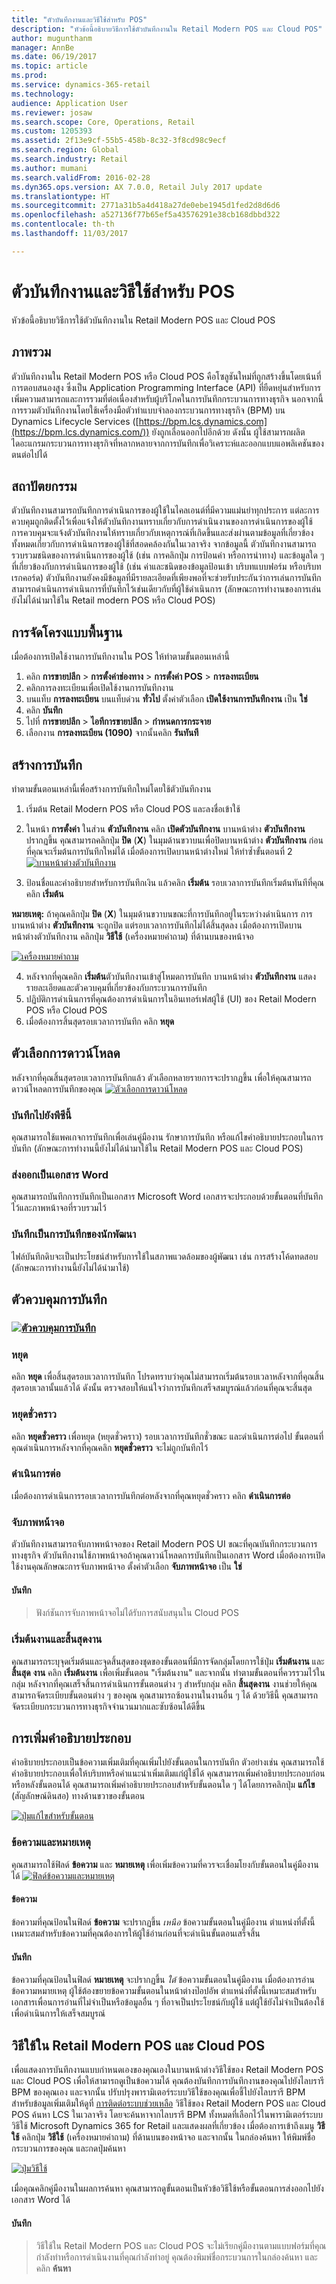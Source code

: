 ```yaml
---
title: "ตัวบันทึกงานและวิธีใช้สำหรับ POS"
description: "หัวข้อนี้อธิบายวิธีการใช้ตัวบันทึกงานใน Retail Modern POS และ Cloud POS"
author: mugunthanm
manager: AnnBe
ms.date: 06/19/2017
ms.topic: article
ms.prod: 
ms.service: dynamics-365-retail
ms.technology: 
audience: Application User
ms.reviewer: josaw
ms.search.scope: Core, Operations, Retail
ms.custom: 1205393
ms.assetid: 2f13e9cf-55b5-458b-8c32-3f8cd98c9ecf
ms.search.region: Global
ms.search.industry: Retail
ms.author: mumani
ms.search.validFrom: 2016-02-28
ms.dyn365.ops.version: AX 7.0.0, Retail July 2017 update
ms.translationtype: HT
ms.sourcegitcommit: 2771a31b5a4d418a27de0ebe1945d1fed2d8d6d6
ms.openlocfilehash: a527136f77b65ef5a43576291e38cb168dbbd322
ms.contentlocale: th-th
ms.lasthandoff: 11/03/2017

---
```


# <a name="task-recorder-and-help-for-pos"></a>ตัวบันทึกงานและวิธีใช้สำหรับ POS

หัวข้อนี้อธิบายวิธีการใช้ตัวบันทึกงานใน Retail Modern POS และ Cloud POS

<a name="overview"></a>ภาพรวม
--------

ตัวบันทึกงานใน Retail Modern POS หรือ Cloud POS คือโซลูชันใหม่ที่ถูกสร้างขึ้นโดยเน้นที่การตอบสนองสูง ซึ่งเป็น Application Programming Interface (API) ที่ยืดหยุ่นสำหรับการเพิ่มความสามารถและการรวมที่ต่อเนื่องสำหรับผู้บริโภคในการบันทึกกระบวนการทางธุรกิจ นอกจากนี้ การรวมตัวบันทึกงานโดยใช้เครื่องมือตัวทำแบบจำลองกระบวนการทางธุรกิจ (BPM) บน Dynamics Lifecycle Services ([https://bpm.lcs.dynamics.com](https://bpm.lcs.dynamics.com/)) ยังถูกเลื่อนออกไปอีกด้วย ดังนั้น ผู้ใช้สามารถผลิตไดอะแกรมกระบวนการทางธุรกิจที่หลากหลายจากการบันทึกเพื่อวิเคราะห์และออกแบบแอพลิเคชันของตนต่อไปได้

## <a name="architecture"></a>สถาปัตยกรรม
ตัวบันทึกงานสามารถบันทึกการดำเนินการของผู้ใช้ในไคลเอนต์ที่มีความแม่นยำทุกประการ แต่ละการควบคุมถูกติดตั้งไว้เพื่อแจ้งให้ตัวบันทึกงานทราบเกี่ยวกับการดำเนินงานของการดำเนินการของผู้ใช้ การควบคุมจะแจ้งตัวบันทึกงานให้ทราบเกี่ยวกับเหตุการณ์ที่เกิดขึ้นและส่งผ่านตามข้อมูลที่เกี่ยวข้องทั้งหมดเกี่ยวกับการดำเนินการของผู้ใช้ที่สอดคล้องกันในเวลาจริง จากข้อมูลนี้ ตัวบันทึกงานสามารถรวบรวมชนิดของการดำเนินการของผู้ใช้ (เช่น การคลิกปุ่ม การป้อนค่า หรือการนำทาง) และข้อมูลใด ๆ ที่เกี่ยวข้องกับการดำเนินการของผู้ใช้ (เช่น ค่าและชนิดของข้อมูลป้อนเข้า บริบทแบบฟอร์ม หรือบริบทเรกคอร์ด) ตัวบันทึกงานยังคงมีข้อมูลที่มีรายละเอียดที่เพียงพอที่จะช่วยรับประกันว่าการเล่นการบันทึกสามารถดำเนินการดำเนินการที่บันทึกไว้เช่นเดียวกับที่ผู้ใช้ดำเนินการ (ลักษณะการทำงานของการเล่นยังไม่ได้นำมาใช้ใน Retail modern POS หรือ Cloud POS)

## <a name="basic-configuration"></a>การจัดโครงแบบพื้นฐาน
เมื่อต้องการเปิดใช้งานการบันทึกงานใน POS ให้ทำตามขั้นตอนเหล่านี้

1.  คลิก **การขายปลีก** &gt; **การตั้งค่าช่องทาง** &gt; **การตั้งค่า POS** &gt; **การลงทะเบียน**
2.  คลิกการลงทะเบียนเพื่อเปิดใช้งานการบันทึกงาน
3.  บนแท็บ **การลงทะเบียน** บนแท็บด่วน **ทั่วไป** ตั้งค่าตัวเลือก **เปิดใช้งานการบันทึกงาน** เป็น **ใช่**
4.  คลิก **บันทึก**
5.  ไปที่ **การขายปลีก** &gt; **ไอทีการขายปลีก** &gt; **กำหนดการกระจาย**
6.  เลือกงาน **การลงทะเบียน (1090)** จากนั้นคลิก **รันทันที**

## <a name="create-a-recording"></a>สร้างการบันทึก
ทำตามขั้นตอนเหล่านี้เพื่อสร้างการบันทึกใหม่โดยใช้ตัวบันทึกงาน

1.  เริ่มต้น Retail Modern POS หรือ Cloud POS และลงชื่อเข้าใช้
2.  ในหน้า **การตั้งค่า** ในส่วน **ตัวบันทึกงาน** คลิก **เปิดตัวบันทึกงาน** บานหน้าต่าง **ตัวบันทึกงาน** ปรากฏขึ้น คุณสามารถคลิกปุ่ม **ปิด** (**X**) ในมุมด้านขวาบนเพื่อปิดบานหน้าต่าง **ตัวบันทึกงาน** ก่อนที่คุณจะเริ่มต้นการบันทึกใหม่ได้ เมื่อต้องการเปิดบานหน้าต่างใหม่ ให้ทำซ้ำขั้นตอนที่ 2
[![บานหน้าต่างตัวบันทึกงาน](./media/newrecording-1024x450.jpg)](./media/newrecording.jpg)

3.  ป้อนชื่อและคำอธิบายสำหรับการบันทึกเงิน แล้วคลิก **เริ่มต้น** รอบเวลาการบันทึกเริ่มต้นทันทีที่คุณคลิก **เริ่มต้น**

**หมายเหตุ:** ถ้าคุณคลิกปุ่ม **ปิด** (**X**) ในมุมด้านขวาบนขณะที่การบันทึกอยู่ในระหว่างดำเนินการ การ บานหน้าต่าง **ตัวบันทึกงาน** จะถูกปิด แต่รอบเวลาการบันทึกไม่ได้สิ้นสุดลง เมื่อต้องการเปิดบานหน้าต่างตัวบันทึกงาน คลิกปุ่ม **วิธีใช้** (เครื่องหมายคำถาม) ที่ด้านบนของหน้าจอ 

[![เครื่องหมายคำถาม](./media/help.jpg)](./media/help.jpg)

4.  หลังจากที่คุณคลิก **เริ่มต้น**ตัวบันทึกงานเข้าสู่โหมดการบันทึก บานหน้าต่าง **ตัวบันทึกงาน** แสดงรายละเอียดและตัวควบคุมที่เกี่ยวข้องกับกระบวนการบันทึก
5.  ปฏิบัติการดำเนินการที่คุณต้องการดำเนินการในอินเทอร์เฟสผู้ใช้ (UI) ของ Retail Modern POS หรือ Cloud POS
6.  เมื่อต้องการสิ้นสุดรอบเวลาการบันทึก คลิก **หยุด**

## <a name="download-options"></a>ตัวเลือกการดาวน์โหลด
หลังจากที่คุณสิ้นสุดรอบเวลาการบันทึกแล้ว ตัวเลือกหลายรายการจะปรากฏขึ้น เพื่อให้คุณสามารถดาวน์โหลดการบันทึกของคุณ 
[![ตัวเลือกการดาวน์โหลด](./media/downlaod-options.jpg)](./media/downlaod-options.jpg)

### <a name="save-to-this-pc"></a>บันทึกไปยังพีซีนี้

คุณสามารถใช้แพคเกจการบันทึกเพื่อเล่นคู่มืองาน รักษาการบันทึก หรือแก้ไขคำอธิบายประกอบในการบันทึก (ลักษณะการทำงานนี้ยังไม่ได้นำมาใช้ใน Retail Modern POS และ Cloud POS)

### <a name="export-as-word-document"></a>ส่งออกเป็นเอกสาร Word

คุณสามารถบันทึกการบันทึกเป็นเอกสาร Microsoft Word เอกสารจะประกอบด้วยขั้นตอนที่บันทึกไว้และภาพหน้าจอที่รวบรวมไว้

### <a name="save-as-developer-recording"></a>บันทึกเป็นการบันทึกของนักพัฒนา

ไฟล์บันทึกดิบจะเป็นประโยชน์สำหรับการใช้ในสภาพแวดล้อมของผู้พัฒนา เช่น การสร้างโค้ดทดสอบ (ลักษณะการทำงานนี้ยังไม่ได้นำมาใช้)

## <a name="recording-controls"></a>ตัวควบคุมการบันทึก
### <a name="recording-controlsmediacontrolsjpgmediacontrolsjpg"></a>[![ตัวควบคุมการบันทึก](./media/controls.jpg)](./media/controls.jpg)

### <a name="stop"></a>หยุด

คลิก **หยุด** เพื่อสิ้นสุดรอบเวลาการบันทึก โปรดทราบว่าคุณไม่สามารถเริ่มต้นรอบเวลาหลังจากที่คุณสิ้นสุดรอบเวลานั้นแล้วได้ ดังนั้น ตรวจสอบให้แน่ใจว่าการบันทึกเสร็จสมบูรณ์แล้วก่อนที่คุณจะสิ้นสุด

### <a name="pause"></a>หยุดชั่วคราว

คลิก **หยุดชั่วคราว** เพื่อหยุด (หยุดชั่วคราว) รอบเวลาการบันทึกชั่วขณะ และดำเนินการต่อไป ขั้นตอนที่คุณดำเนินการหลังจากที่คุณคลิก **หยุดชั่วคราว** จะไม่ถูกบันทึกไว้

### <a name="continue"></a>ดำเนินการต่อ

เมื่อต้องการดำเนินการรอบเวลาการบันทึกต่อหลังจากที่คุณหยุดชั่วคราว คลิก **ดำเนินการต่อ**

### <a name="capture-screenshots"></a>จับภาพหน้าจอ

ตัวบันทึกงานสามารถจับภาพหน้าจอของ Retail Modern POS UI ขณะที่คุณบันทึกกระบวนการทางธุรกิจ ตัวบันทึกงานใช้ภาพหน้าจอถ้าคุณดาวน์โหลดการบันทึกเป็นเอกสาร Word เมื่อต้องการเปิดใช้งานคุณลักษณะการจับภาพหน้าจอ ตั้งค่าตัวเลือก **จับภาพหน้าจอ** เป็น **ใช่** 

#### <a name="note"></a>บันทึก
> ฟังก์ชันการจับภาพหน้าจอไม่ได้รับการสนับสนุนใน Cloud POS

### <a name="start-task-and-end-task"></a>เริ่มต้นงานและสิ้นสุดงาน

คุณสามารถระบุจุดเริ่มต้นและจุดสิ้นสุดของชุดของขั้นตอนที่มีการจัดกลุ่มโดยการใช้ปุ่ม **เริ่มต้นงาน** และ **สิ้นสุด** **งาน** คลิก **เริ่มต้นงาน** เพื่อเพิ่มขั้นตอน "เริ่มต้นงาน" และจากนั้น ทำตามขั้นตอนที่ควรรวมไว้ในกลุ่ม หลังจากที่คุณเสร็จสิ้นการดำเนินการขั้นตอนต่าง ๆ สำหรับกลุ่ม คลิก **สิ้นสุดงาน** งานช่วยให้คุณสามารถจัดระเบียบขั้นตอนต่าง ๆ ของคุณ คุณสามารถซ้อนงานในงานอื่น ๆ ได้ ด้วยวิธีนี้ คุณสามารถจัดระเบียบกระบวนการทางธุรกิจจำนวนมากและซับซ้อนได้ดีขึ้น

## <a name="adding-annotations"></a>การเพิ่มคำอธิบายประกอบ
คำอธิบายประกอบเป็นข้อความเพิ่มเติมที่คุณเพิ่มไปยังขั้นตอนในการบันทึก ตัวอย่างเช่น คุณสามารถใช้คำอธิบายประกอบเพื่อให้บริบทหรือคำแนะนำเพิ่มเติมแก่ผู้ใช้ได้ คุณสามารถเพิ่มคำอธิบายประกอบก่อนหรือหลังขั้นตอนได้ คุณสามารถเพิ่มคำอธิบายประกอบสำหรับขั้นตอนใด ๆ ได้โดยการคลิกปุ่ม **แก้ไข** (สัญลักษณ์ดินสอ) ทางด้านขวาของขั้นตอน 

[![ปุ่มแก้ไขสำหรับขั้นตอน](./media/annotate.jpg)](./media/annotate.jpg)

### <a name="texts-and-notes"></a>ข้อความและหมายเหตุ

คุณสามารถใช้ฟิลด์ **ข้อความ** และ **หมายเหตุ** เพื่อเพิ่มข้อความที่ควรจะเชื่อมโยงกับขั้นตอนในคู่มืองานได้
[![ฟิลด์ข้อความและหมายเหตุ](./media/annotatesteps.jpg)](./media/annotatesteps.jpg)

#### <a name="text"></a>ข้อความ

ข้อความที่คุณป้อนในฟิลด์ **ข้อความ** จะปรากฏขึ้น *เหนือ* ข้อความขั้นตอนในคู่มืองาน ตำแหน่งที่ตั้งนี้เหมาะสมสำหรับข้อความที่คุณต้องการให้ผู้ใช้อ่านก่อนที่จะดำเนินขั้นตอนเสร็จสิ้น

#### <a name="notes"></a>บันทึก

ข้อความที่คุณป้อนในฟิลด์ **หมายเหตุ** จะปรากฏขึ้น *ใต้* ข้อความขั้นตอนในคู่มืองาน เมื่อต้องการอ่านข้อความหมายเหตุ ผู้ใช้ต้องขยายข้อความขั้นตอนในหน้าต่างป๊อปอัพ ตำแหน่งที่ตั้งนี้เหมาะสมสำหรับเอกสารเพื่อนการอ่านที่ไม่จำเป็นหรือข้อมูลอื่น ๆ ที่อาจเป็นประโยชน์กับผู้ใช้ แต่ผู้ใช้ยังไม่จำเป็นต้องใช้เพื่อดำเนินการให้เสร็จสมบูรณ์

## <a name="help-in-retail-modern-pos-and-cloud-pos"></a>วิธีใช้ใน Retail Modern POS และ Cloud POS
เพื่อแสดงการบันทึกงานแบบกำหนดเองของคุณเองในบานหน้าต่างวิธีใช้ของ Retail Modern POS และ Cloud POS เพื่อให้สามารถดูเป็นข้อความได้ คุณต้องบันทึกการบันทึกงานของคุณไปยังไลบรารี BPM ของคุณเอง และจากนั้น ปรับปรุงพารามิเตอร์ระบบวิธีใช้ของคุณเพื่อชี้ไปยังไลบรารี BPM สำหรับข้อมูลเพิ่มเติมให้ดูที่ [การติดต่อระบบช่วยเหลือ](../fin-and-ops/get-started/help-connect.md) วิธีใช้ของ Retail Modern POS และ Cloud POS ค้นหา LCS ในเวลาจริง โดยจะค้นหาจากไลบรารี BPM ทั้งหมดที่เลือกไว้ในพารามิเตอร์ระบบวิธีใช้ Microsoft Dynamics 365 for Retail และแสดงผลที่เกี่ยวข้อง เมื่อต้องการเข้าถึงเมนู **วิธีใช้** คลิกปุ่ม **วิธีใช้** (เครื่องหมายคำถาม) ที่ด้านบนของหน้าจอ และจากนั้น ในกล่องค้นหา ให้พิมพ์ชื่อกระบวนการของคุณ และกดปุ่มค้นหา 

[![ปุ่มวิธีใช้](./media/help.jpg)](./media/help.jpg) 

เมื่อคุณคลิกคู่มืองานในผลการค้นหา คุณสามารถดูขั้นตอนเป็นหัวข้อวิธีใช้หรือขั้นตอนการส่งออกไปยังเอกสาร Word ได้ 
#### <a name="note"></a>บันทึก
> วิธีใช้ใน Retail Modern POS และ Cloud POS จะไม่เรียกคู่มืองานตามแบบฟอร์มที่คุณกำลังทำหรือการดำเนินงานที่คุณกำลังทำอยู่ คุณต้องพิมพ์ชื่อกระบวนการในกล่องค้นหา และคลิก **ค้นหา**


